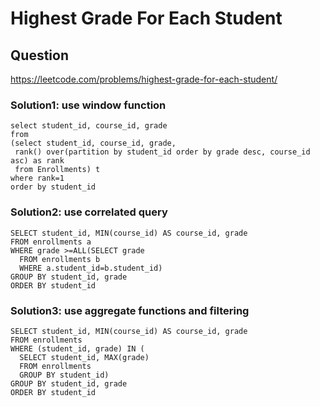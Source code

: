 # Highest Grade For Each Student
## Question
https://leetcode.com/problems/highest-grade-for-each-student/
### Solution1: use window function
```
select student_id, course_id, grade
from
(select student_id, course_id, grade, 
 rank() over(partition by student_id order by grade desc, course_id asc) as rank
 from Enrollments) t
where rank=1
order by student_id
```
### Solution2: use correlated query
```
SELECT student_id, MIN(course_id) AS course_id, grade
FROM enrollments a
WHERE grade >=ALL(SELECT grade
  FROM enrollments b
  WHERE a.student_id=b.student_id)
GROUP BY student_id, grade
ORDER BY student_id
```
### Solution3: use aggregate functions and filtering
```
SELECT student_id, MIN(course_id) AS course_id, grade
FROM enrollments
WHERE (student_id, grade) IN (
  SELECT student_id, MAX(grade)
  FROM enrollments
  GROUP BY student_id)
GROUP BY student_id, grade
ORDER BY student_id
```
